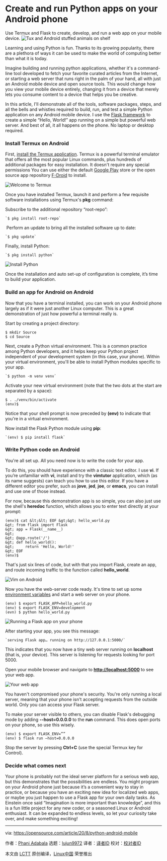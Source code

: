 [#]: collector: (lujun9972)
[#]: translator: ( )
[#]: reviewer: ( )
[#]: publisher: ( )
[#]: url: ( )
[#]: subject: (Create and run Python apps on your Android phone)
[#]: via: (https://opensource.com/article/20/8/python-android-mobile)
[#]: author: (Phani Adabala https://opensource.com/users/adabala)

Create and run Python apps on your Android phone
======
Use Termux and Flask to create, develop, and run a web app on your
mobile device.
![Tux and Android stuffed animals on shelf][1]

Learning and using Python is fun. Thanks to its growing popularity, there are a plethora of ways it can be used to make the world of computing better than what it is today.

Imagine building and running python applications, whether it's a command-line tool developed to fetch your favorite curated articles from the Internet, or starting a web server that runs right in the palm of your hand, all with just an Android mobile device and open source tools. This would change how you view your mobile device entirely, changing it from a device that merely lets you consume content to a device that helps you be creative.

In this article, I'll demonstrate all of the tools, software packages, steps, and all the bells and whistles required to build, run, and test a simple Python application on any Android mobile device. I use the [Flask framework][2] to create a simple “Hello, World!” app running on a simple but powerful web server. And best of all, it all happens on the phone. No laptop or desktop required.

### Install Termux on Android

First, [install the Termux application][3]. Termux is a powerful terminal emulator that offers all the most popular Linux commands, plus hundreds of additional packages for easy installation. It doesn't require any special permissions You can use either the default [Google Play][4] store or the open source app repository [F-Droid][5] to install.

![Welcome to Termux][6]

Once you have installed Termux, launch it and perform a few requisite software installations using Termux's **pkg** command:

Subscribe to the additional repository “root-repo”:


```
`$ pkg install root-repo`
```

 Perform an update to bring all the installed software up to date:


```
`$ pkg update`
```

Finally, install Python:


```
`$ pkg install python`
```

![Install Python][7]

Once the installation and auto set-up of configuration is complete, it’s time to build your application.

### Build an app for Android on Android

Now that you have a terminal installed, you can work on your Android phone largely as if it were just another Linux computer. This is a great demonstration of just how powerful a terminal really is.

Start by creating a project directory:


```
$ mkdir Source
$ cd Source
```

Next, create a Python virtual environment. This is a common practice among Python developers, and it helps keep your Python project independent of your development system (in this case, your phone). Within your virtual environment, you'll be able to install Python modules specific to your app.


```
`$ python -m venv venv`
```

Activate your new virtual environment (note that the two dots at the start are separated by a space):


```
$ . ./venv/bin/activate
(env)$
```

Notice that your shell prompt is now preceded by **(env)** to indicate that you're in a virtual environment.

Now install the Flask Python module using **pip**:


```
`(env) $ pip install flask`
```

### Write Python code on Android

You're all set up. All you need now is to write the code for your app.

To do this, you should have experience with a classic text editor. I use **vi**. If you’re unfamiliar with **vi**, install and try the **vimtutor** application, which (as its name suggests) can teach you how to use this editor. If you have a different editor you prefer, such as **jove**, **jed**, **joe**, or **emacs**, you can install and use one of those instead.

For now, because this demonstration app is so simple, you can also just use the shell's **heredoc** function, which allows you to enter text directly at your prompt:


```
(env)$ cat &lt;&lt; EOF &gt;&gt; hello_world.py
&gt; from flask import Flask
&gt; app = Flask(__name__)
&gt;
&gt; @app.route('/')
&gt; def hello_world():
&gt;     return 'Hello, World!'
&gt; EOF
(env)$
```

That's just six lines of code, but with that you import Flask, create an app, and route incoming traffic to the function called **hello_world**.

![Vim on Android][8]

Now you have the web-server code ready. It's time to set up some [environment variables][9] and start a web server on your phone.


```
(env) $ export FLASK_APP=hello_world.py
(env) $ export FLASK_ENV=development
(evn) $ python hello_world.py
```

![Running a Flask app on your phone][10]

After starting your app, you see this message:


```
`serving Flask app… running on http://127.0.0.1:5000/`
```

This indicates that you now have a tiny web server running on **localhost** (that is, your device). This server is listening for requests looking for port 5000.

Open your mobile browser and navigate to **<http://localhost:5000>** to see your web app.

![Your web app][11]

You haven't compromised your phone's security. You're only running a local server, meaning that your phone isn't accepting requests from the outside world. Only you can access your Flask server.

To make your server visible to others, you can disable Flask's debugging mode by adding **\--host=0.0.0.0** to the **run** command. This does open ports on your phone, so use this wisely.


```
(env) $ export FLASK_ENV=””
(env) $ flask run –host=0.0.0.0
```

Stop the server by pressing **Ctrl+C** (use the special Termux key for Control).

### Decide what comes next

Your phone is probably not the ideal server platform for a serious web app, but this demonstrates that the possibilities are endless. You might program on your Android phone just because it’s a convenient way to stay in practice, or because you have an exciting new idea for localized web apps, or maybe you just happen to use a Flask app for your own daily tasks. As Einstein once said “Imagination is more important than knowledge”, and this is a fun little project for any new coder, or a seasoned Linux or Android enthusiast. It can be expanded to endless levels, so let your curiosity take over, and make something exciting!

--------------------------------------------------------------------------------

via: https://opensource.com/article/20/8/python-android-mobile

作者：[Phani Adabala][a]
选题：[lujun9972][b]
译者：[译者ID](https://github.com/译者ID)
校对：[校对者ID](https://github.com/校对者ID)

本文由 [LCTT](https://github.com/LCTT/TranslateProject) 原创编译，[Linux中国](https://linux.cn/) 荣誉推出

[a]: https://opensource.com/users/adabala
[b]: https://github.com/lujun9972
[1]: https://opensource.com/sites/default/files/styles/image-full-size/public/lead-images/tux_penguin_linux_android.jpg?itok=ctgANLI7 (Tux and Android stuffed animals on shelf)
[2]: https://opensource.com/article/18/4/flask
[3]: https://opensource.com/article/20/8/termux
[4]: https://play.google.com/store/apps/details?id=com.termux
[5]: https://f-droid.org/repository/browse/?fdid=com.termux
[6]: https://opensource.com/sites/default/files/termux-flask-1_0.webp (Welcome to Termux)
[7]: https://opensource.com/sites/default/files/termux-install-python.webp (Install Python)
[8]: https://opensource.com/sites/default/files/termux-python-vim.webp (Vim on Android)
[9]: https://opensource.com/article/19/8/what-are-environment-variables
[10]: https://opensource.com/sites/default/files/termux-flask-run.webp (Running a Flask app on your phone)
[11]: https://opensource.com/sites/default/files/flask-app-android.webp (Your web app)
